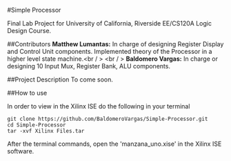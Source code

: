 #Simple Processor

Final Lab Project for University of California, Riverside EE/CS120A Logic Design Course. 

##Contributors
**Matthew Lumantas:** In charge of designing Register Display and Control Unit components. Implemented theory of the Processor in a higher level state machine.<br / > <br / >
**Baldomero Vargas:** In charge or designing 10 Input Mux, Register Bank, ALU components.

##Project Description
To come soon.

##How to use

In order to view in the Xilinx ISE do the following in your terminal

````
git clone https://github.com/BaldomeroVargas/Simple-Processor.git
cd Simple-Processor
tar -xvf Xilinx Files.tar
````

After the terminal commands, open the 'manzana_uno.xise' in the Xilinx ISE software.
